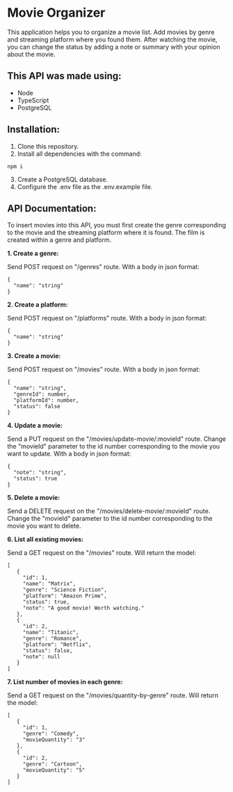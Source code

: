 # **Movie Organizer**

This application helps you to organize a movie list. Add movies by genre and streaming platform where you found them. After watching the movie, you can change the status by adding a note or summary with your opinion about the movie.

## **This API was made using:**

* Node
* TypeScript
* PostgreSQL

## **Installation:**
1. Clone this repository.
2. Install all dependencies with the command:

~~~
npm i
~~~

3. Create a PostgreSQL database.
4. Configure the .env file as the .env.example file.

## **API Documentation:**

To insert movies into this API, you must first create the genre corresponding to the movie and the streaming platform where it is found. The film is created within a genre and platform.

**1. Create a genre:**

Send POST request on "/genres" route. With a body in json format:

~~~
{
  "name": "string"
}
~~~

**2. Create a platform:**

Send POST request on "/platforms" route. With a body in json format:

~~~
{
  "name": "string"
}
~~~

**3. Create a movie:**

Send POST request on "/movies" route. With a body in json format:

~~~
{
  "name": "string",
  "genreId": number,
  "platformId": number,
  "status": false
}
~~~

**4. Update a movie:**

Send a PUT request on the "/movies/update-movie/:movieId" route.
Change the "movieId" parameter to the id number corresponding to the movie you want to update. With a body in json format:

~~~
{
  "note": "string",
  "status": true
}
~~~

**5. Delete a movie:**

Send a DELETE request on the "/movies/delete-movie/:movieId" route.
Change the "movieId" parameter to the id number corresponding to the movie you want to delete.

**6. List all existing movies:**

Send a GET request on the "/movies" route.
Will return the model:

~~~
[
   {
     "id": 1,
     "name": "Matrix",
     "genre": "Science Fiction",
     "platform": "Amazon Prime",
     "status": true,
     "note": "A good movie! Worth watching."
   },
   {
     "id": 2,
     "name": "Titanic",
     "genre": "Romance",
     "platform": "Netflix",
     "status": false,
     "note": null
   }
]
~~~

**7. List number of movies in each genre:**

Send a GET request on the "/movies/quantity-by-genre" route.
Will return the model:

~~~
[
   {
     "id": 1,
     "genre": "Comedy",
     "movieQuantity": "3"
   },
   {
     "id": 2,
     "genre": "Cartoon",
     "movieQuantity": "5"
   }
]
~~~
